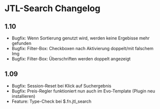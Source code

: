 # JTL-Search Changelog

## 1.10

* Bugfix: Wenn Sortierung genutzt wird, werden keine Ergebisse mehr gefunden
* Bugfix: Filter-Box: Checkboxen nach Aktivierung doppelt/mit falschem Img
* Bugfix: Filter-Box: Überschriften werden doppelt angezeigt


## 1.09

* Bugfix: Session-Reset bei Klick auf Suchergebnis
* Bugfix: Preis-Regler funktioniert nun auch im Evo-Template (Plugin neu installieren)
* Feature: Type-Check bei $.fn.jtl_search